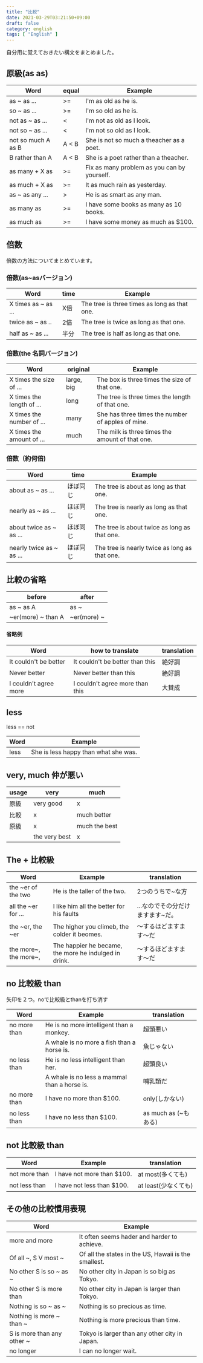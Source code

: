 ```yaml
---
title: "比較"
date: 2021-03-29T03:21:50+09:00
draft: false
category: english
tags: [ "English" ]
---
```


自分用に覚えておきたい構文をまとめました。

<!--more-->

## 原級(as as)
| Word               | equal | Example                                     |
| ------------------ | ----- | ------------------------------------------- |
| as ~ as ...        | >=    | I'm as old as he is.                        |
| so ~ as ...        | >=    | I'm so old as he is.                        |
| not as ~ as ...    | <     | I'm not as old as I look.                   |
| not so ~ as ...    | <     | I'm not so old as I look.                   |
| not so much A as B | A < B | She is not so much a theacher as a poet.    |
| B rather than A    | A < B | She is a poet rather than a theacher.       |
| as many + X as     | >=    | Fix as many problem as you can by yourself. |
| as much + X as     | >=    | It as much rain as yesterday.               |
| as ~ as any ...    | >     | He is as smart as any man.                  |
| as many as         | >=    | I have some books as many as 10 books.      |
| as much as         | >=    | I have some money as much as $100.          |

## 倍数
倍数の方法についてまとめています。  

### 倍数(as~asバージョン)
| Word                | time | Example                                      |
| ------------------- | ---- | -------------------------------------------- |
| X times as ~ as ... | X倍   | The tree is three times as long as that one. |
| twice as ~ as ..    | 2倍   | The tree is twice as long as that one.       |
| half as ~ as ...    | 半分   | The tree is half as long as that one.        |

### 倍数(the 名詞バージョン)
| Word                      | original   | Example                                           |
| ------------------------- | ---------- | ------------------------------------------------- |
| X times the size of ...   | large, big | The box is three times the size of that one.      |
| X times the length of ... | long       | The tree is three times the length of that one.   |
| X times the number of ... | many       | She has three times the number of apples of mine. |
| X times the amount of ... | much       | The milk is three times the amount of that one.   |

### 倍数（約何倍)
| Word                     | time | Example                                       |
| ------------------------ | ---- | --------------------------------------------- |
| about as ~ as ...        | ほぼ同じ | The tree is about as long as that one.        |
| nearly as ~ as ...       | ほぼ同じ | The tree is nearly as long as that one.       |
| about twice as ~ as ...  | ほぼ同じ | The tree is about twice as long as that one.  |
| nearly twice as ~ as ... | ほぼ同じ | The tree is nearly twice as long as that one. |


## 比較の省略
| before             | after       |
| ------------------ | ----------- |
| as ~ as A          | as ~        |
| ~er(more) ~ than A | ~er(more) ~ |

#### 省略例
| Word                  | how to translate                | translation |
| --------------------- | ------------------------------- | ----------- |
| It couldn't be better | It couldn't be better than this | 絶好調         |
| Never better          | Never better than this          | 絶好調         |
| I couldn't agree more | I couldn't agree more than this | 大賛成         |

## less
less == not

| Word | Example                              |
| ---- | ------------------------------------ |
| less | She is less happy than what she was. |

## very, much 仲が悪い
| usage | very          | much          |
| ----- | ------------- | ------------- |
| 原級    | very good     | x             |
| 比較    | x             | much better   |
| 原級    | x             | much the best |
|       | the very best | x             |

## The + 比較級
| Word                  | Example                                               | translation        |
| --------------------- | ----------------------------------------------------- | ------------------ |
| the ~er of the two    | He is the taller of the two.                          | 2つのうちで~な方          |
| all the ~er for ...   | I like him all the better for his faults              | ...なのでその分だけますます~だ。 |
| the ~er, the ~er      | The higher you climeb, the colder it beomes.          | 〜するほどますます〜だ        |
| the more~, the more~, | The happier he became, the more he indulged in drink. | 〜するほどますます〜だ        |


## no 比較級 than
矢印を２つ。noで比較級とthanを打ち消す  

| Word         | Example                                      | translation       |
| ------------ | -------------------------------------------- | ----------------- |
| no more than | He is no more intelligent than a monkey.     | 超頭悪い              |
|              | A whale is no more a fish than a horse is.   | 魚じゃない             |
| no less than | He is no less intelligent than her.          | 超頭良い              |
|              | A whale is no less a mammal than a horse is. | 哺乳類だ              |
| no more than | I have no more than $100.                    | only(しかない)        |
| no less than | I have no less than $100.                    | as much as (~もある) |

## not 比較級 than
| Word          | Example                    | translation     |
| ------------- | -------------------------- | --------------- |
| not more than | I have not more than $100. | at most(多くても)   |
| not less than | I have not less than $100. | at least(少なくても) |

## その他の比較慣用表現
| Word                       | Example                                               |
| -------------------------- | ----------------------------------------------------- |
| more and more              | It often seems hader and harder to achieve.           |
| Of all ~, S V most ~       | Of all the states in the US, Hawaii is the smallest.  |
| No other S is so ~ as ~    | No other city in Japan is so big as Tokyo.            |
| No other S is more than    | No other city in Japan is larger than Tokyo.          |
| Nothing is so ~ as ~       | Nothing is so precious as time.                       |
| Nothing is more ~ than ~   | Nothing is more precious than time.                   |
| S is more than any other ~ | Tokyo is larger than any other city in Japan.         |
| no longer                  | I can no longer wait.                                 |






